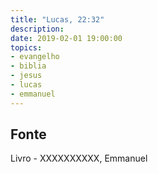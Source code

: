 ```yaml
---
title: "Lucas, 22:32"
description: 
date: 2019-02-01 19:00:00
topics: 
- evangelho
- biblia
- jesus
- lucas
- emmanuel
---
```




## Fonte
Livro - XXXXXXXXXX, Emmanuel
